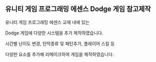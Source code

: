 ## 유니티 게임 프로그래밍 에센스 Dodge 게임 참고제작

유니티 게임 프로그래밍 에센스 교재 내에 있는 

Dodge 게임에 다양한 시스템을 추가 제작하였습니다.

시간별 난이도 변경, 탄막종류 및 패턴추가, 플레이어 스킬 등 

다양한 요소를 추가해 리메이크하여 게임을 제작하였습니다.
